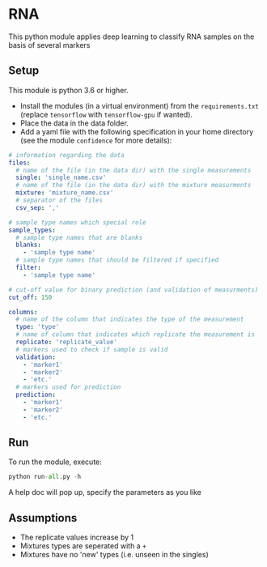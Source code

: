 RNA
===
This python module applies deep learning to classify RNA samples on the basis of several markers

Setup
-----
This module is python 3.6 or higher.
* Install the modules (in a virtual environment) from the `requirements.txt` (replace `tensorflow` with `tensorflow-gpu` if wanted).
* Place the data in the data folder.
* Add a yaml file with the following specification in your home directory (see the module `confidence` for more details):
```yaml
# information regarding the data
files:
  # name of the file (in the data dir) with the single measurements
  single: 'single_name.csv'
  # name of the file (in the data dir) with the mixture measurments
  mixture: 'mixture_name.csv'
  # separator of the files
  csv_sep: ','

# sample type names which special role
sample_types:
  # sample type names that are blanks
  blanks:
    - 'sample type name'
  # sample type names that should be filtered if specified
  filter:
    - 'sample type name'

# cut-off value for binary prediction (and validation of measurments)
cut_off: 150

columns:
  # name of the column that indicates the type of the measurement
  type: 'type'
  # name of column that indicates which replicate the measurement is
  replicate: 'replicate_value'
  # markers used to check if sample is valid
  validation:
    - 'marker1'
    - 'marker2'
    - 'etc.'
  # markers used for prediction
  prediction:
    - 'marker1'
    - 'marker2'
    - 'etc.'
```

Run
---
To run the module, execute:
```python
python run-all.py -h
``` 
A help doc will pop up, specify the parameters as you like

Assumptions
-----------
* The replicate values increase by 1
* Mixtures types are seperated with a `+`
* Mixtures have no 'new' types (i.e. unseen in the singles)
